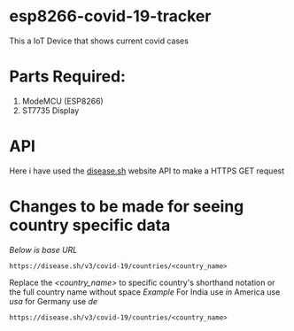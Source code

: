 # esp8266-covid-19-tracker
This a IoT Device that shows current covid cases

Parts Required:
================
1. ModeMCU (ESP8266)
2. ST7735 Display

# API
Here i have used the [disease.sh](https://disease.sh/) website API to make a HTTPS GET request

# Changes to be made for seeing country specific data
*Below is base URL*
```
https://disease.sh/v3/covid-19/countries/<country_name>
```
Replace the *<country_name>* to specific country's shorthand notation or the full country name without space
*Example*
For India use *in* America use *usa* for Germany use *de*
```
https://disease.sh/v3/covid-19/countries/<country_name>
```
